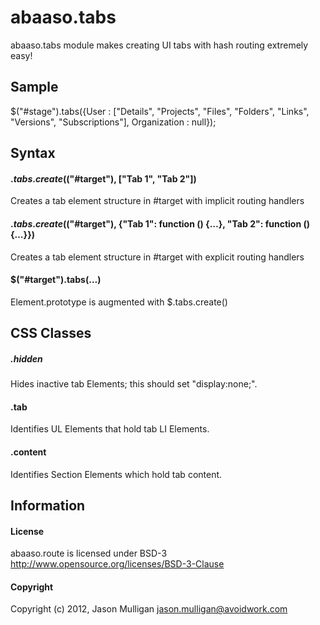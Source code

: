 # abaaso.tabs
abaaso.tabs module makes creating UI tabs with hash routing extremely easy!

## Sample
$("#stage").tabs({User : ["Details", "Projects", "Files", "Folders", "Links", "Versions", "Subscriptions"], Organization : null});

## Syntax
#### $.tabs.create($("#target"), ["Tab 1", "Tab 2"])
Creates a tab element structure in #target with implicit routing handlers

#### $.tabs.create($("#target"), {"Tab 1": function () {…}, "Tab 2": function () {…}})
Creates a tab element structure in #target with explicit routing handlers

#### $("#target").tabs(…)
Element.prototype is augmented with $.tabs.create()

## CSS Classes
##### .hidden
Hides inactive tab Elements; this should set "display:none;".

#### .tab
Identifies UL Elements that hold tab LI Elements.

#### .content
Identifies Section Elements which hold tab content.

## Information
#### License
abaaso.route is licensed under BSD-3 http://www.opensource.org/licenses/BSD-3-Clause

#### Copyright
Copyright (c) 2012, Jason Mulligan <jason.mulligan@avoidwork.com>